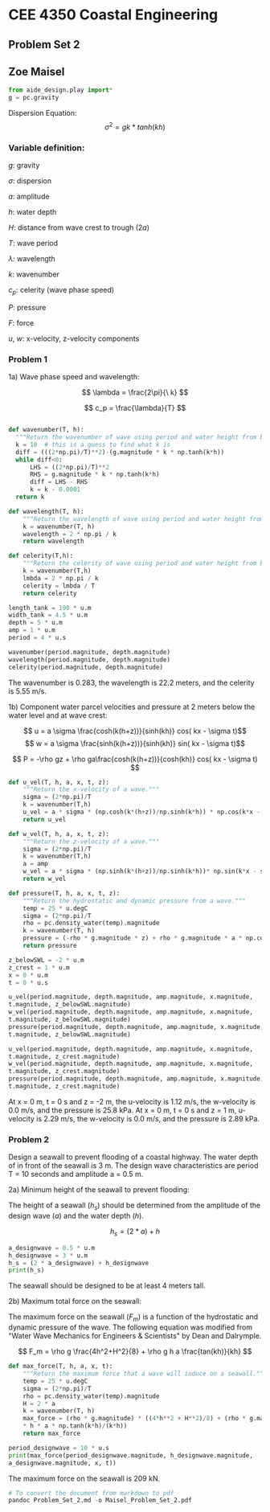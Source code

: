 # CEE 4350 Coastal Engineering
## Problem Set 2
## Zoe Maisel

```python
from aide_design.play import*
g = pc.gravity
```
Dispersion Equation:
$$ \sigma^2 = gk*tanh(kh) $$

### Variable definition:
$g$: gravity

$\sigma$: dispersion

$a$: amplitude

$h$: water depth

$H$: distance from wave crest to trough (2$a$)

$T$: wave period

$\lambda$: wavelength

$k$: wavenumber

$c_p$: celerity (wave phase speed)

$P$: pressure

$F$: force

$u$, $w$: x-velocity, z-velocity components


### Problem 1
1a) Wave phase speed and wavelength:

$$ \lambda = \frac{2\pi}{\ k} $$

$$ c_p = \frac{\lambda}{T} $$

```python

def wavenumber(T, h):
  """Return the wavenumber of wave using period and water height from bed."""
  k = 10  # this is a guess to find what k is
  diff = (((2*np.pi)/T)**2)-(g.magnitude * k * np.tanh(k*h))
  while diff<0:
      LHS = ((2*np.pi)/T)**2
      RHS = g.magnitude * k * np.tanh(k*h)
      diff = LHS - RHS
      k = k - 0.0001
  return k

def wavelength(T, h):
    """Return the wavelength of wave using period and water height from bed."""
    k = wavenumber(T, h)
    wavelength = 2 * np.pi / k
    return wavelength

def celerity(T,h):
    """Return the celerity of wave using period and water height from bed."""
    k = wavenumber(T,h)
    lmbda = 2 * np.pi / k
    celerity = lmbda / T
    return celerity

length_tank = 190 * u.m
width_tank = 4.5 * u.m
depth = 5 * u.m
amp = 1 * u.m
period = 4 * u.s

wavenumber(period.magnitude, depth.magnitude)
wavelength(period.magnitude, depth.magnitude)
celerity(period.magnitude, depth.magnitude)
```
The wavenumber is 0.283, the wavelength is 22.2 meters, and the celerity is
5.55 m/s.

1b) Component water parcel velocities and pressure at 2 meters below the water level and at wave crest:

$$ u = a \sigma \frac{cosh(k(h+z))}{sinh(kh)} cos( kx - \sigma t)$$
$$ w = a \sigma \frac{sinh(k(h+z))}{sinh(kh)} sin( kx - \sigma t)$$

$$ P = -\rho gz + \rho ga\frac{cosh(k(h+z))}{cosh(kh)} cos( kx - \sigma t) $$

```python
def u_vel(T, h, a, x, t, z):
    """Return the x-velocity of a wave."""
    sigma = (2*np.pi)/T
    k = wavenumber(T,h)
    u_vel = a * sigma * (np.cosh(k*(h+z))/np.sinh(k*h)) * np.cos(k*x - sigma*t)
    return u_vel

def w_vel(T, h, a, x, t, z):
    """Return the z-velocity of a wave."""
    sigma = (2*np.pi)/T
    k = wavenumber(T,h)
    a = amp
    w_vel = a * sigma * (np.sinh(k*(h+z))/np.sinh(k*h))* np.sin(k*x - sigma*t)
    return w_vel    

def pressure(T, h, a, x, t, z):
    """Return the hydrostatic and dynamic pressure from a wave."""
    temp = 25 * u.degC
    sigma = (2*np.pi)/T
    rho = pc.density_water(temp).magnitude
    k = wavenumber(T, h)
    pressure = (-rho * g.magnitude * z) + rho * g.magnitude * a * np.cosh(k*(h+z))/np.cosh(k*h) * np.cos(k*x - sigma*t)
    return pressure

z_belowSWL = -2 * u.m
z_crest = 1 * u.m
x = 0 * u.m
t = 0 * u.s

u_vel(period.magnitude, depth.magnitude, amp.magnitude, x.magnitude,
t.magnitude, z_belowSWL.magnitude)
w_vel(period.magnitude, depth.magnitude, amp.magnitude, x.magnitude,
t.magnitude, z_belowSWL.magnitude)
pressure(period.magnitude, depth.magnitude, amp.magnitude, x.magnitude,
t.magnitude, z_belowSWL.magnitude)

u_vel(period.magnitude, depth.magnitude, amp.magnitude, x.magnitude,
t.magnitude, z_crest.magnitude)
w_vel(period.magnitude, depth.magnitude, amp.magnitude, x.magnitude,
t.magnitude, z_crest.magnitude)
pressure(period.magnitude, depth.magnitude, amp.magnitude, x.magnitude,
t.magnitude, z_crest.magnitude)
```

At x = 0 m, t = 0 s and z = -2 m, the u-velocity is 1.12 m/s, the w-velocity is 0.0 m/s, and the pressure is 25.8 kPa. At x = 0 m, t = 0 s and z = 1 m, u-velocity is 2.29 m/s, the w-velocity is 0.0 m/s, and the pressure is 2.89 kPa.



### Problem 2
Design a seawall to prevent flooding of a coastal highway. The water depth of in front of the seawall is 3 m. The design wave characteristics are period T = 10 seconds and amplitude a = 0.5 m.

2a) Minimum height of the seawall to prevent flooding:

The height of a seawall ($h_s$) should be determined from the amplitude of the design wave ($a$) and the water depth ($h$).   

$$ h_s = (2 * a) + h $$

```python
a_designwave = 0.5 * u.m
h_designwave = 3 * u.m
h_s = (2 * a_designwave) + h_designwave
print(h_s)
```

The seawall should be designed to be at least 4 meters tall.

2b) Maximum total force on the seawall:

The maximum force on the seawall ($F_m$) is a function of the hydrostatic and dynamic pressure of the wave. The following equation was modified from "Water
Wave Mechanics for Engineers & Scientists" by Dean and Dalrymple.

$$ F_m = \rho g \frac{4h^2+H^2}{8} + \rho g h a \frac{tan(kh)}{kh} $$

```python
def max_force(T, h, a, x, t):
    """Return the maximum force that a wave will induce on a seawall."""
    temp = 25 * u.degC
    sigma = (2*np.pi)/T
    rho = pc.density_water(temp).magnitude
    H = 2 * a
    k = wavenumber(T, h)
    max_force = (rho * g.magnitude) * ((4*h**2 + H**2)/8) + (rho * g.magnitude
    * h * a * np.tanh(k*h)/(k*h))
    return max_force

period_designwave = 10 * u.s
print(max_force(period_designwave.magnitude, h_designwave.magnitude,
a_designwave.magnitude, x, t))

```

The maximum force on the seawall is 209 kN.


```python
# To convert the document from markdown to pdf
pandoc Problem_Set_2.md -o Maisel_Problem_Set_2.pdf
```
